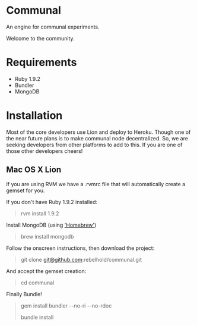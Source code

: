 Communal
========

An engine for communal experiments.

Welcome to the community.

Requirements
============

- Ruby 1.9.2
- Bundler
- MongoDB

Installation
============

Most of the core developers use Lion and deploy to Heroku. Though one of the near future plans is to make communal node decentralized. So, we are seeking developers from other platforms to add to this. If you are one of those other developers cheers!

Mac OS X Lion
-------------

If you are using RVM we have a .rvmrc file that will automatically create a gemset for you.

If you don't have Ruby 1.9.2 installed:

> rvm install 1.9.2

Install MongoDB (using ['Homebrew']('http://mxcl.github.com/homebrew/'))

> brew install mongodb

Follow the onscreen instructions, then download the project:

> git clone git@github.com:rebelhold/communal.git

And accept the gemset creation:

> cd communal

Finally Bundle!

> gem install bundler --no-ri --no-rdoc
>
> bundle install

